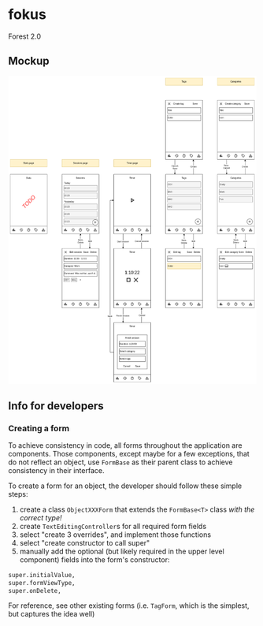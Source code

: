# fokus

Forest 2.0

## Mockup
![](resources/mockup/mockup.drawio.png)

## Info for developers

### Creating a form
To achieve consistency in code, all forms throughout the application are components. Those components, except maybe for a few exceptions, that do not reflect an object, use `FormBase` as their parent class to achieve consistency in their interface.

To create a form for an object, the developer should follow these simple steps:
1. create a class `ObjectXXXForm` that extends the `FormBase<T>` class _with the correct type!_
2. create `TextEditingController`s for all required form fields
3. select "create 3 overrides", and implement those functions
4. select "create constructor to call super"
5. manually add the optional (but likely required in the upper level component) fields into the form's constructor:

```
super.initialValue,
super.formViewType,
super.onDelete,
```

For reference, see other existing forms (i.e. `TagForm`, which is the simplest, but captures the idea well)
